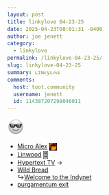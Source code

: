 ```yaml
---
layout: post
title: 𝚕𝚒𝚗𝚔𝚢𝚕𝚘𝚟𝚎 𝟶𝟺-𝟸𝟹-𝟸𝟻
date: 2025-04-23T08:01:31 -0400
author: joe jenett
category:
  - linkylove
permalink: /linkylove-04-23-25/
slug: linkylove-04-23-25
summary: ʟɪɴᴋyʟᴏᴠᴇ
comments:
  host: toot.community
  username: jenett
  id: 114387207298046011
---
```

<img class="elguy" src="/images/elguy.png" alt="" width="40">
<ul class="linkylove">
	<li><a title="Alexandra" href="https://alexink.ca/">Micro Alex</a>  <a href="https://indieseek.xyz/links/" title="thx Brad!"><img src="/images/brad.png" width="18" height="18" alt="Indieseek.xyz" style="vertical-align:middle;"></a></li>
	<li><a title="levya" href="https://linwood.neocities.org/">Linwood</a> <a title="dwt-archives: 04/06/23 " href="https://dwt-archives.joejenett.com/04-06-23/"><img src="/images/select.png" alt="" height="18" style="vertical-align:middle;"></a></li>
	<li><a title="Eva Decker" href="https://hypertext.tv/">Hypertext TV</a> <span title="led to link shown below">&#8594;</span></li>
	<li><a title="Indigo" href="https://wildbread.pictures/">Wild Bread</a><br>&#8618;<a title="a.k.a Indy" href="https://indynet.neocities.org/">Welcome to the Indynet</a></li>
	<li><a title="Marina" href="https://notprincehamlet.neocities.org/">purgamentum exit</a></li>
</ul>

<a href="https://brid.gy/publish/mastodon"></a>